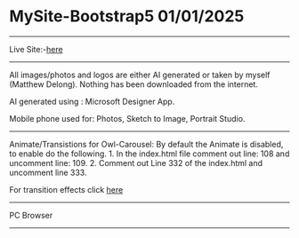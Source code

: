 # MySite-Bootstrap5 01/01/2025

---

Live Site:-[here](https://matthews-world.netlify.app/)

---

All images/photos and logos are either AI generated or taken by myself (Matthew Delong). 
Nothing has been downloaded from the internet.

AI generated using : Microsoft Designer App.

Mobile phone used for:  Photos,
                        Sketch to Image,
                        Portrait Studio.

---
Animate/Transistions for Owl-Carousel:
By default the Animate is disabled, to enable do the following.
    1. In the index.html file comment out line: 108 and uncomment line: 109.
    2. Comment out Line 332 of the index.html and uncomment line 333.

For transition effects click [here](https://animate.style/)

---

PC Browser 



---






